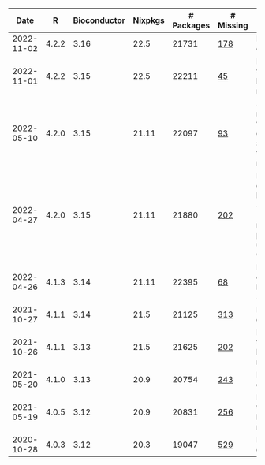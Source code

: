 | Date | R | Bioconductor | Nixpkgs | # Packages | # Missing | Comment |
| ---- | - | ------------ | ------- | ---------- | --------- | ------- |
2022-11-02 | 4.2.2 | 3.16 | 22.5| 21731 | [178](filtered_2022-11-02.md) | Initial release date
2022-11-01 | 4.2.2 | 3.15 | 22.5| 22211 | [45](filtered_2022-11-01.md) | Final date of this bioconductor release
2022-05-10 | 4.2.0 | 3.15 | 21.11| 22097 | [93](filtered_2022-05-10.md) | 3.15 was rereleased with many changes soon after the initial release
2022-04-27 | 4.2.0 | 3.15 | 21.11| 21880 | [202](filtered_2022-04-27.md) | Initial release of bioconductor 3.15 (missing many packages, use 2022-05-10)
2022-04-26 | 4.1.3 | 3.14 | 21.11| 22395 | [68](filtered_2022-04-26.md) | Final release of bioconductor 3.14
2021-10-27 | 4.1.1 | 3.14 | 21.5| 21125 | [313](filtered_2021-10-27.md) | Initial release date
2021-10-26 | 4.1.1 | 3.13 | 21.5| 21625 | [202](filtered_2021-10-26.md) | Final date of this bioconductor release
2021-05-20 | 4.1.0 | 3.13 | 20.9| 20754 | [243](filtered_2021-05-20.md) | Initial release date
2021-05-19 | 4.0.5 | 3.12 | 20.9| 20831 | [256](filtered_2021-05-19.md) | Final date of this bioconductor release
2020-10-28 | 4.0.3 | 3.12 | 20.3| 19047 | [529](filtered_2020-10-28.md) | Initial release date